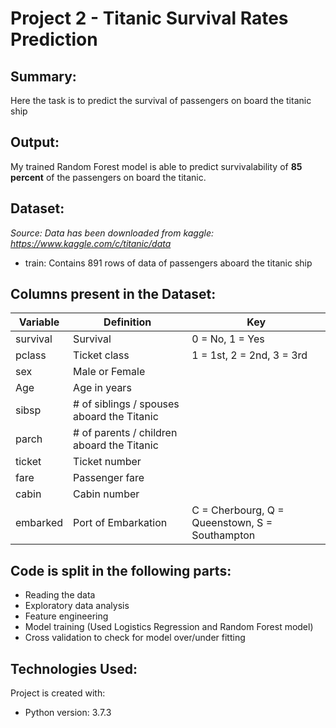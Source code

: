 # Project 2 - Titanic Survival Rates Prediction

## Summary:
Here the task is to predict the survival of passengers on board the titanic ship

## Output:
My trained Random Forest model is able to predict survivalability of **85 percent** of the passengers on board the titanic.

## Dataset:
*Source: Data has been downloaded from kaggle: https://www.kaggle.com/c/titanic/data*
* train: Contains 891 rows of data of passengers aboard the titanic ship

## Columns present in the Dataset:

| Variable | Definition                                 | Key                                            |
|----------|--------------------------------------------|------------------------------------------------|
| survival | Survival                                   | 0 = No, 1 = Yes                                |
| pclass   | Ticket class                               | 1 = 1st, 2 = 2nd, 3 = 3rd                      |
| sex      | Male or Female                             |                                                |
| Age      | Age in years                               |                                                |
| sibsp    | # of siblings / spouses aboard the Titanic |                                                |
| parch    | # of parents / children aboard the Titanic |                                                |
| ticket   | Ticket number                              |                                                |
| fare     | Passenger fare                             |                                                |
| cabin    | Cabin number                               |                                                |
| embarked | Port of Embarkation                        | C = Cherbourg, Q = Queenstown, S = Southampton |

## Code is split in the following parts:
* Reading the data
* Exploratory data analysis
* Feature engineering
* Model training (Used Logistics Regression and Random Forest model)
* Cross validation to check for model over/under fitting

## Technologies Used:
Project is created with:
* Python version: 3.7.3
